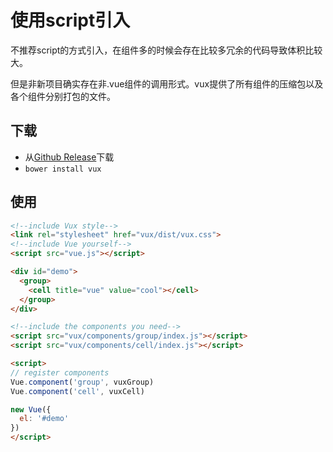 # 使用script引入

不推荐script的方式引入，在组件多的时候会存在比较多冗余的代码导致体积比较大。

但是非新项目确实存在非.vue组件的调用形式。vux提供了所有组件的压缩包以及各个组件分别打包的文件。

## 下载

+ 从[Github Release](https://github.com/airyland/vux/releases)下载
+ `bower install vux`

## 使用

``` html
<!--include Vux style-->
<link rel="stylesheet" href="vux/dist/vux.css">
<!--include Vue yourself-->
<script src="vue.js"></script>

<div id="demo">
  <group>
    <cell title="vue" value="cool"></cell>
  </group>
</div>

<!--include the components you need-->
<script src="vux/components/group/index.js"></script>
<script src="vux/components/cell/index.js"></script>

<script>
// register components
Vue.component('group', vuxGroup)
Vue.component('cell', vuxCell)

new Vue({
  el: '#demo'
})
</script>
```